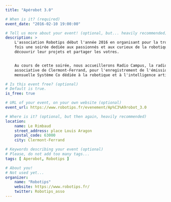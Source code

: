 ```yaml
---
title: "Apérobot 3.0"

# When is it? (required)
event_date: "2016-02-10 19:00:00"

# Tell us more about your event! (optional, but... heavily recommended)
description: >
    L'association Robotips début l'année 2016 en organisant pour la troisième
    fois une soirée dediée aux passionnés et aux curieux de la robotique. Venez
    découvrir leur projets et partager les votres.


    Au cours de cette soirée, nous accueillerons Radio Campus, la radio
    associative de Clermont-Ferrand, pour l'enregistrement de l'émission
    mensuelle Système Co dédiée à la robotique et à l'intelligence artificielle.

# Is this event free? (optional)
# Default is true.
is_free: true

# URL of your event, on your own website (optional)
event_url: https://www.robotips.fr/evenement/Ap%C3%A9robot_3.0

# Where is it? (optional, but then again, heavily recommended)
location:
    name: Le Rimbaud
    street_address: place Louis Aragon
    postal_code: 63000
    city: Clermont-Ferrand

# Keywords describing your event (optional)
# Please, do not add too many tags...
tags: [ Aperobot, Robotips ]

# About you!
# Not used yet...
organizer:
    name: "Robotips"
    website: https://www.robotips.fr/
    twitter: Robotips_asso
---
```


